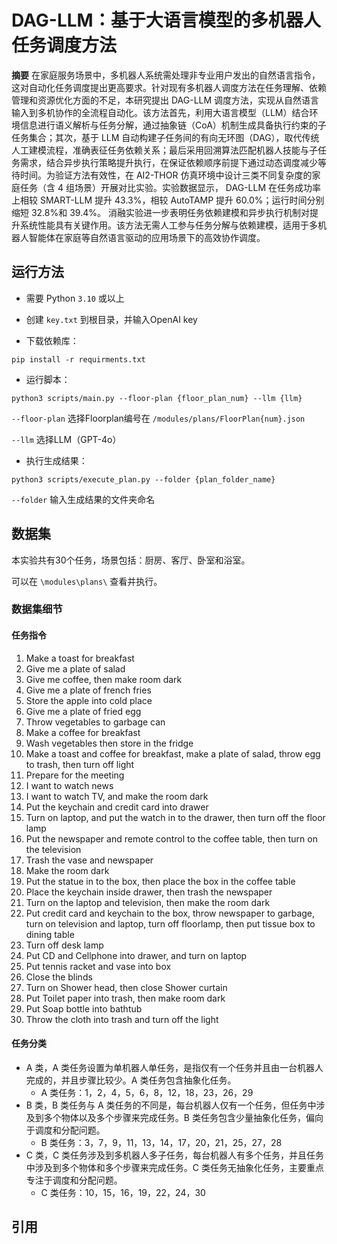 # DAG-LLM：基于大语言模型的多机器人任务调度方法

**摘要** 在家庭服务场景中，多机器人系统需处理非专业用户发出的自然语言指令，这对自动化任务调度提出更高要求。针对现有多机器人调度方法在任务理解、依赖管理和资源优化方面的不足，本研究提出 DAG-LLM 调度方法，实现从自然语言输入到多机协作的全流程自动化。该方法首先，利用大语言模型（LLM）结合环境信息进行语义解析与任务分解，通过抽象链（CoA）机制生成具备执行约束的子任务集合；其次，基于 LLM 自动构建子任务间的有向无环图（DAG），取代传统人工建模流程，准确表征任务依赖关系；最后采用回溯算法匹配机器人技能与子任务需求，结合异步执行策略提升执行，在保证依赖顺序前提下通过动态调度减少等待时间。为验证方法有效性，在 AI2-THOR 仿真环境中设计三类不同复杂度的家庭任务（含 4 组场景）开展对比实验。实验数据显示， DAG-LLM 在任务成功率上相较 SMART-LLM 提升 43.3%，相较 AutoTAMP 提升 60.0%；运行时间分别缩短 32.8%和 39.4%。 消融实验进一步表明任务依赖建模和异步执行机制对提升系统性能具有关键作用。该方法无需人工参与任务分解与依赖建模，适用于多机器人智能体在家庭等自然语言驱动的应用场景下的高效协作调度。

## 运行方法

* 需要 Python `3.10` 或以上

* 创建 `key.txt` 到根目录，并输入OpenAI key

* 下载依赖库：
```commandline
pip install -r requirments.txt
```

* 运行脚本：
```commandline
python3 scripts/main.py --floor-plan {floor_plan_num} --llm {llm}
```
`--floor-plan` 选择Floorplan编号在 `/modules/plans/FloorPlan{num}.json`

`--llm` 选择LLM（GPT-4o）

* 执行生成结果：
```commandline
python3 scripts/execute_plan.py --folder {plan_folder_name}
```

`--folder` 输入生成结果的文件夹命名

## 数据集

本实验共有30个任务，场景包括：厨房、客厅、卧室和浴室。

可以在 `\modules\plans\` 查看并执行。

### 数据集细节

#### 任务指令
1. Make a toast for breakfast
2. Give me a plate of salad
3. Give me coffee, then make room dark
4. Give me a plate of french fries
5. Store the apple into cold place
6. Give me a plate of fried egg
7. Throw vegetables to garbage can
8. Make a coffee for breakfast
9. Wash vegetables then store in the fridge
10. Make a toast and coffee for breakfast, make a plate of salad, throw egg to trash, then turn off light
11. Prepare for the meeting
12. I want to watch news
13. I want to watch TV, and make the room dark
14. Put the keychain and credit card into drawer
15. Turn on laptop, and put the watch in to the drawer, then turn off the floor lamp
16. Put the newspaper and remote control to the coffee table, then turn on the television
17. Trash the vase and newspaper
18. Make the room dark
19. Put the statue in to the box, then place the box in the coffee table
20. Place the keychain inside drawer, then trash the newspaper
21. Turn on the laptop and television, then make the room dark
22. Put credit card and keychain to the box, throw newspaper to garbage, turn on television and laptop, turn off floorlamp, then put tissue box to dining table
23. Turn off desk lamp
24. Put CD and Cellphone into drawer, and turn on laptop
25. Put tennis racket and vase into box
26. Close the blinds
27. Turn on Shower head, then close Shower curtain
28. Put Toilet paper into trash, then make room dark
29. Put Soap bottle into bathtub
30. Throw the cloth into trash and turn off the light

#### 任务分类
- A 类，A 类任务设置为单机器人单任务，是指仅有一个任务并且由一台机器人完成的，并且步骤比较少。A 类任务包含抽象化任务。
  - A 类任务：1，2，4，5，6，8，12，18，23，26，29
- B 类，B 类任务与 A 类任务的不同是，每台机器人仅有一个任务，但任务中涉及到多个物体以及多个步骤来完成任务。B 类任务包含少量抽象化任务，偏向于调度和分配问题。
  - B 类任务：3，7，9，11，13，14，17，20，21，25，27，28
- C 类，C 类任务涉及到多机器人多子任务，每台机器人有多个任务，并且任务中涉及到多个物体和多个步骤来完成任务。C 类任务无抽象化任务，主要重点专注于调度和分配问题。
  - C 类任务：10，15，16，19，22，24，30

## 引用

